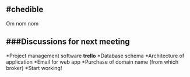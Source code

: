 #chedible
---------
Om nom nom

###Discussions for next meeting
-------------------------------
*Project management software __trello__
*Database schema
*Architecture of application
*Email for web app
*Purchase of domain name (from which broker)
*Start working!
